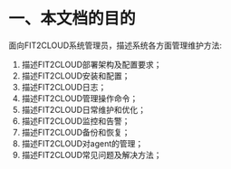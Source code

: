 # **一、本文档的目的**

面向FIT2CLOUD系统管理员，描述系统各方面管理维护方法:

1.  描述FIT2CLOUD部署架构及配置要求；
2.  描述FIT2CLOUD安装和配置；
3.  描述FIT2CLOUD日志；
4.  描述FIT2CLOUD管理操作命令；
5.  描述FIT2CLOUD日常维护和优化；
6.  描述FIT2CLOUD监控和告警；
7.  描述FIT2CLOUD备份和恢复；
8.  描述FIT2CLOUD对agent的管理；
9.  描述FIT2CLOUD常见问题及解决方法；